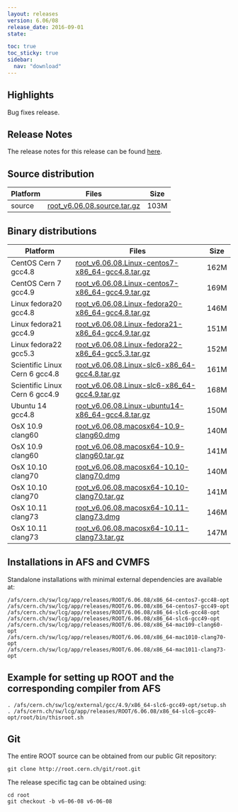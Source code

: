 ```yaml
---
layout: releases
version: 6.06/08
release_date: 2016-09-01
state:

toc: true
toc_sticky: true
sidebar:
  nav: "download"
---
```


## Highlights
Bug fixes release.

## Release Notes
The release notes for this release can be found [here](https://root.cern.ch/doc/v606/release-notes.html#release-6.0608).

## Source distribution

| Platform       | Files | Size |
|-----------|-------|-----|
| source | [root_v6.06.08.source.tar.gz](https://root.cern.ch/download/root_v6.06.08.source.tar.gz) | 103M |


## Binary distributions

| Platform       | Files | Size |
|-----------|-------|-----|
| CentOS Cern 7 gcc4.8 | [root_v6.06.08.Linux-centos7-x86_64-gcc4.8.tar.gz](https://root.cern.ch/download/root_v6.06.08.Linux-centos7-x86_64-gcc4.8.tar.gz) | 162M |
| CentOS Cern 7 gcc4.9 | [root_v6.06.08.Linux-centos7-x86_64-gcc4.9.tar.gz](https://root.cern.ch/download/root_v6.06.08.Linux-centos7-x86_64-gcc4.9.tar.gz) | 169M |
| Linux fedora20 gcc4.8 | [root_v6.06.08.Linux-fedora20-x86_64-gcc4.8.tar.gz](https://root.cern.ch/download/root_v6.06.08.Linux-fedora20-x86_64-gcc4.8.tar.gz) | 146M |
| Linux fedora21 gcc4.9 | [root_v6.06.08.Linux-fedora21-x86_64-gcc4.9.tar.gz](https://root.cern.ch/download/root_v6.06.08.Linux-fedora21-x86_64-gcc4.9.tar.gz) | 151M |
| Linux fedora22 gcc5.3 | [root_v6.06.08.Linux-fedora22-x86_64-gcc5.3.tar.gz](https://root.cern.ch/download/root_v6.06.08.Linux-fedora22-x86_64-gcc5.3.tar.gz) | 152M |
| Scientific Linux Cern 6 gcc4.8 | [root_v6.06.08.Linux-slc6-x86_64-gcc4.8.tar.gz](https://root.cern.ch/download/root_v6.06.08.Linux-slc6-x86_64-gcc4.8.tar.gz) | 161M |
| Scientific Linux Cern 6 gcc4.9 | [root_v6.06.08.Linux-slc6-x86_64-gcc4.9.tar.gz](https://root.cern.ch/download/root_v6.06.08.Linux-slc6-x86_64-gcc4.9.tar.gz) | 168M |
| Ubuntu 14 gcc4.8 | [root_v6.06.08.Linux-ubuntu14-x86_64-gcc4.8.tar.gz](https://root.cern.ch/download/root_v6.06.08.Linux-ubuntu14-x86_64-gcc4.8.tar.gz) | 150M |
| OsX 10.9 clang60 | [root_v6.06.08.macosx64-10.9-clang60.dmg](https://root.cern.ch/download/root_v6.06.08.macosx64-10.9-clang60.dmg) | 140M |
| OsX 10.9 clang60 | [root_v6.06.08.macosx64-10.9-clang60.tar.gz](https://root.cern.ch/download/root_v6.06.08.macosx64-10.9-clang60.tar.gz) | 141M |
| OsX 10.10 clang70 | [root_v6.06.08.macosx64-10.10-clang70.dmg](https://root.cern.ch/download/root_v6.06.08.macosx64-10.10-clang70.dmg) | 140M |
| OsX 10.10 clang70 | [root_v6.06.08.macosx64-10.10-clang70.tar.gz](https://root.cern.ch/download/root_v6.06.08.macosx64-10.10-clang70.tar.gz) | 141M |
| OsX 10.11 clang73 | [root_v6.06.08.macosx64-10.11-clang73.dmg](https://root.cern.ch/download/root_v6.06.08.macosx64-10.11-clang73.dmg) | 146M |
| OsX 10.11 clang73 | [root_v6.06.08.macosx64-10.11-clang73.tar.gz](https://root.cern.ch/download/root_v6.06.08.macosx64-10.11-clang73.tar.gz) | 147M |



## Installations in AFS and CVMFS

Standalone installations with minimal external dependencies are available at:
~~~
/afs/cern.ch/sw/lcg/app/releases/ROOT/6.06.08/x86_64-centos7-gcc48-opt
/afs/cern.ch/sw/lcg/app/releases/ROOT/6.06.08/x86_64-centos7-gcc49-opt
/afs/cern.ch/sw/lcg/app/releases/ROOT/6.06.08/x86_64-slc6-gcc48-opt
/afs/cern.ch/sw/lcg/app/releases/ROOT/6.06.08/x86_64-slc6-gcc49-opt
/afs/cern.ch/sw/lcg/app/releases/ROOT/6.06.08/x86_64-mac109-clang60-opt
/afs/cern.ch/sw/lcg/app/releases/ROOT/6.06.08/x86_64-mac1010-clang70-opt
/afs/cern.ch/sw/lcg/app/releases/ROOT/6.06.08/x86_64-mac1011-clang73-opt
~~~


## Example for setting up ROOT and the corresponding compiler from AFS

~~~
. /afs/cern.ch/sw/lcg/external/gcc/4.9/x86_64-slc6-gcc49-opt/setup.sh
. /afs/cern.ch/sw/lcg/app/releases/ROOT/6.06.08/x86_64-slc6-gcc49-opt/root/bin/thisroot.sh
~~~

## Git

The entire ROOT source can be obtained from our public Git repository:

~~~
git clone http://root.cern.ch/git/root.git
~~~
The release specific tag can be obtained using:
~~~
cd root
git checkout -b v6-06-08 v6-06-08
~~~

